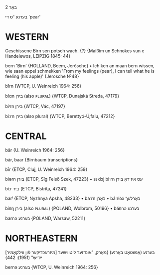 באַר 2

בערנע
־ס
די
'pear'

WESTERN
========

Geschissene Birn sen potsch wach. {?}
{Maißim un Schnokes vun e Handelewos, LEIPZIG 1845: 44}

bern 'Birn' {HOLLAND, Beem, Jerŏsche}
	•	Ich ken an maan bern wissen, wie saan eppel schmekken 'From my feelings (pear), I can tell what he is feeling (his apple)' {Jerosche №48}

bīrn {WTCP, U. Weinreich 1964: 256}

bíαn בירן (also ᴘʟᴜʀᴀʟ) {WTCP, Dunajská Streda, 47179}

biᶦrn בירן {WTCP, Vác, 47197}

biːrn בירן (also plural) {WTCP, Berettyó-Újfalu, 47212}

CENTRAL
========

bār {U. Weinreich 1964: 256}

bār, baar {Birnbaum transcriptions}

bīr {ETCP, Cluj, U. Weinreich 1964: 259}

biərn בירן {ETCP, Sîg Felső Szek, 47223}
	•	sɩ dɔj biˑrn עס איז דאָ בירן

biːr ביר {ETCP, Bistriţa, 47241}

barʲ {ETCP, Nyzhnya Apsha, 48233}
	•	baˑrn באַרן
	•	báˑrɫəx באַרלעך

biʀŋ בירן (also ᴘʟᴜʀᴀʟ) {POLAND, Wolbrom, 50196}
	•	báʀnə בערנע

barnə בערנע {POLAND, Warsaw, 52211}

NORTHEASTERN
==============

[מיזרעכדיקער פֿון ווילקאָמיר] בערנע (אַנשטאָט באַרנע)
{מאַרק, "אונדזער ליטווישער ייִדיש" (1951): 442}

bernə בערנע {WTCP, U. Weinreich 1964: 256}
